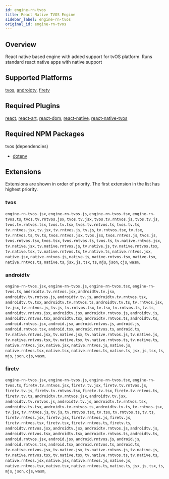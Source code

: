 ```yaml
---
id: engine-rn-tvos
title: React Native TVOS Engine
sidebar_label: engine-rn-tvos
original_id: engine-rn-tvos
---
```


<!--AUTO_GENERATED_START-->


## Overview

React native based engine with added support for tvOS platform. Runs standard react native apps with native support

## Supported Platforms

[tvos](platforms/tvos.md), [androidtv](platforms/androidtv.md), [firetv](platforms/firetv.md)

## Required Plugins

[react](../plugins/overview#react), [react-art](../plugins/overview#react-art), [react-dom](../plugins/overview#react-dom), [react-native](../plugins/overview#react-native), [react-native-tvos](../plugins/overview#react-native-tvos)

## Required NPM Packages

tvos (dependencies)
  - [dotenv](https://www.npmjs.com/package/dotenv)








## Extensions

Extensions are shown in order of priority. The first extension in the list has highest priority.

### tvos

`engine-rn-tvos.jsx`, `engine-rn-tvos.js`, `engine-rn-tvos.tsx`, `engine-rn-tvos.ts`, `tvos.tv.rntvos.jsx`, `tvos.tv.jsx`, `tvos.tv.rntvos.js`, `tvos.tv.js`, `tvos.tv.rntvos.tsx`, `tvos.tv.tsx`, `tvos.tv.rntvos.ts`, `tvos.tv.ts`, `tv.rntvos.jsx`, `tv.jsx`, `tv.rntvos.js`, `tv.js`, `tv.rntvos.tsx`, `tv.tsx`, `tv.rntvos.ts`, `tv.ts`, `tvos.rntvos.jsx`, `tvos.jsx`, `tvos.rntvos.js`, `tvos.js`, `tvos.rntvos.tsx`, `tvos.tsx`, `tvos.rntvos.ts`, `tvos.ts`, `tv.native.rntvos.jsx`, `tv.native.jsx`, `tv.native.rntvos.js`, `tv.native.js`, `tv.native.rntvos.tsx`, `tv.native.tsx`, `tv.native.rntvos.ts`, `tv.native.ts`, `native.rntvos.jsx`, `native.jsx`, `native.rntvos.js`, `native.js`, `native.rntvos.tsx`, `native.tsx`, `native.rntvos.ts`, `native.ts`, `jsx`, `js`, `tsx`, `ts`, `mjs`, `json`, `cjs`, `wasm`, 
### androidtv

`engine-rn-tvos.jsx`, `engine-rn-tvos.js`, `engine-rn-tvos.tsx`, `engine-rn-tvos.ts`, `androidtv.tv.rntvos.jsx`, `androidtv.tv.jsx`, `androidtv.tv.rntvos.js`, `androidtv.tv.js`, `androidtv.tv.rntvos.tsx`, `androidtv.tv.tsx`, `androidtv.tv.rntvos.ts`, `androidtv.tv.ts`, `tv.rntvos.jsx`, `tv.jsx`, `tv.rntvos.js`, `tv.js`, `tv.rntvos.tsx`, `tv.tsx`, `tv.rntvos.ts`, `tv.ts`, `androidtv.rntvos.jsx`, `androidtv.jsx`, `androidtv.rntvos.js`, `androidtv.js`, `androidtv.rntvos.tsx`, `androidtv.tsx`, `androidtv.rntvos.ts`, `androidtv.ts`, `android.rntvos.jsx`, `android.jsx`, `android.rntvos.js`, `android.js`, `android.rntvos.tsx`, `android.tsx`, `android.rntvos.ts`, `android.ts`, `tv.native.rntvos.jsx`, `tv.native.jsx`, `tv.native.rntvos.js`, `tv.native.js`, `tv.native.rntvos.tsx`, `tv.native.tsx`, `tv.native.rntvos.ts`, `tv.native.ts`, `native.rntvos.jsx`, `native.jsx`, `native.rntvos.js`, `native.js`, `native.rntvos.tsx`, `native.tsx`, `native.rntvos.ts`, `native.ts`, `jsx`, `js`, `tsx`, `ts`, `mjs`, `json`, `cjs`, `wasm`, 
### firetv

`engine-rn-tvos.jsx`, `engine-rn-tvos.js`, `engine-rn-tvos.tsx`, `engine-rn-tvos.ts`, `firetv.tv.rntvos.jsx`, `firetv.tv.jsx`, `firetv.tv.rntvos.js`, `firetv.tv.js`, `firetv.tv.rntvos.tsx`, `firetv.tv.tsx`, `firetv.tv.rntvos.ts`, `firetv.tv.ts`, `androidtv.tv.rntvos.jsx`, `androidtv.tv.jsx`, `androidtv.tv.rntvos.js`, `androidtv.tv.js`, `androidtv.tv.rntvos.tsx`, `androidtv.tv.tsx`, `androidtv.tv.rntvos.ts`, `androidtv.tv.ts`, `tv.rntvos.jsx`, `tv.jsx`, `tv.rntvos.js`, `tv.js`, `tv.rntvos.tsx`, `tv.tsx`, `tv.rntvos.ts`, `tv.ts`, `firetv.rntvos.jsx`, `firetv.jsx`, `firetv.rntvos.js`, `firetv.js`, `firetv.rntvos.tsx`, `firetv.tsx`, `firetv.rntvos.ts`, `firetv.ts`, `androidtv.rntvos.jsx`, `androidtv.jsx`, `androidtv.rntvos.js`, `androidtv.js`, `androidtv.rntvos.tsx`, `androidtv.tsx`, `androidtv.rntvos.ts`, `androidtv.ts`, `android.rntvos.jsx`, `android.jsx`, `android.rntvos.js`, `android.js`, `android.rntvos.tsx`, `android.tsx`, `android.rntvos.ts`, `android.ts`, `tv.native.rntvos.jsx`, `tv.native.jsx`, `tv.native.rntvos.js`, `tv.native.js`, `tv.native.rntvos.tsx`, `tv.native.tsx`, `tv.native.rntvos.ts`, `tv.native.ts`, `native.rntvos.jsx`, `native.jsx`, `native.rntvos.js`, `native.js`, `native.rntvos.tsx`, `native.tsx`, `native.rntvos.ts`, `native.ts`, `jsx`, `js`, `tsx`, `ts`, `mjs`, `json`, `cjs`, `wasm`, 



<!--AUTO_GENERATED_END-->
